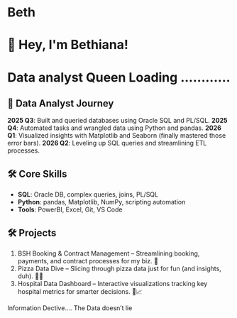 # Beth
# 👋 Hey, I'm Bethiana!
# Data analyst Queen Loading ............

## 🚀 Data Analyst Journey
**2025 Q3**: Built and queried databases using Oracle SQL and PL/SQL.
**2025 Q4**: Automated tasks and wrangled data using Python and pandas.
**2026 Q1**: Visualized insights with Matplotlib and Seaborn (finally mastered those error bars).
**2026 Q2**: Leveling up SQL queries and streamlining ETL processes.

## 🛠️ Core Skills
- **SQL**: Oracle DB, complex queries, joins, PL/SQL
- **Python**: pandas, Matplotlib, NumPy, scripting automation
- **Tools**: PowerBI, Excel, Git, VS Code

## 🛠️ Projects
1. BSH Booking & Contract Management – Streamlining booking, payments, and contract processes for my biz. 🚀
2. Pizza Data Dive – Slicing through pizza data just for fun (and insights, duh). 🍕😎
3. Hospital Data Dashboard – Interactive visualizations tracking key hospital metrics for smarter decisions. 🏥📈

Information Dective.... The Data doesn’t lie 
